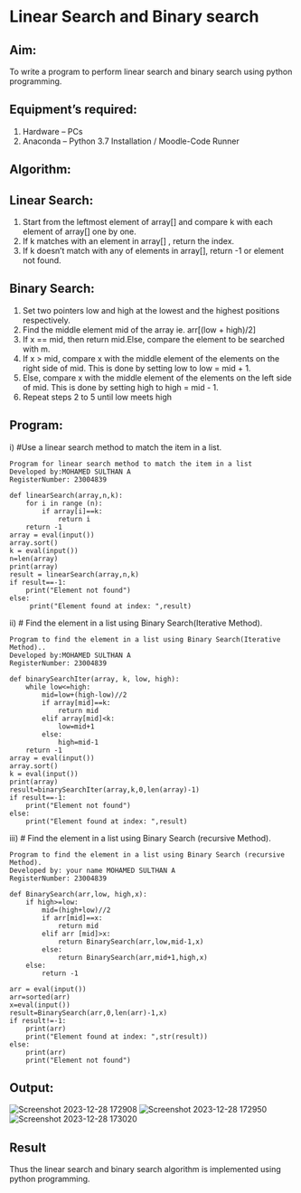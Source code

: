 # Linear Search and Binary search
## Aim:
To write a program to perform linear search and binary search using python programming.
## Equipment’s required:
1.	Hardware – PCs
2.	Anaconda – Python 3.7 Installation / Moodle-Code Runner
## Algorithm:
## Linear Search:
1.	Start from the leftmost element of array[] and compare k with each element of array[] one by one.
2.	If k matches with an element in array[] , return the index.
3.	If k doesn’t match with any of elements in array[], return -1 or element not found.
## Binary Search:
1.	Set two pointers low and high at the lowest and the highest positions respectively.
2.	Find the middle element mid of the array ie. arr[(low + high)/2]
3.	If x == mid, then return mid.Else, compare the element to be searched with m.
4.	If x > mid, compare x with the middle element of the elements on the right side of mid. This is done by setting low to low = mid + 1.
5.	Else, compare x with the middle element of the elements on the left side of mid. This is done by setting high to high = mid - 1.
6.	Repeat steps 2 to 5 until low meets high
## Program:
i)	#Use a linear search method to match the item in a list.
``` 
Program for linear search method to match the item in a list
Developed by:MOHAMED SULTHAN A
RegisterNumber: 23004839

def linearSearch(array,n,k):
    for i in range (n):
        if array[i]==k:
            return i
    return -1
array = eval(input())
array.sort()
k = eval(input())
n=len(array)
print(array)
result = linearSearch(array,n,k)
if result==-1:
    print("Element not found")
else:
     print("Element found at index: ",result)
```

ii)	# Find the element in a list using Binary Search(Iterative Method).
``` 
Program to find the element in a list using Binary Search(Iterative Method)..
Developed by:MOHAMED SULTHAN A
RegisterNumber: 23004839

def binarySearchIter(array, k, low, high):
    while low<=high:
        mid=low+(high-low)//2
        if array[mid]==k:
            return mid
        elif array[mid]<k:
            low=mid+1
        else:
            high=mid-1
    return -1
array = eval(input())
array.sort()
k = eval(input())
print(array)
result=binarySearchIter(array,k,0,len(array)-1)
if result==-1:
    print("Element not found")
else:
    print("Element found at index: ",result)
```

iii)	# Find the element in a list using Binary Search (recursive Method).
```
Program to find the element in a list using Binary Search (recursive Method).
Developed by: your name MOHAMED SULTHAN A
RegisterNumber: 23004839

def BinarySearch(arr,low, high,x):
    if high>=low:
        mid=(high+low)//2
        if arr[mid]==x:
            return mid
        elif arr [mid]>x:
            return BinarySearch(arr,low,mid-1,x)
        else:
            return BinarySearch(arr,mid+1,high,x)
    else:
        return -1
    
arr = eval(input())
arr=sorted(arr)
x=eval(input())
result=BinarySearch(arr,0,len(arr)-1,x)
if result!=-1:
    print(arr)
    print("Element found at index: ",str(result))
else:
    print(arr)
    print("Element not found")
```

## Output:
![Screenshot 2023-12-28 172908](https://github.com/Sulthan06042007/Search-Algorithm/assets/144980103/ac0354e1-6c72-4996-bca0-5b2c4946733f)
![Screenshot 2023-12-28 172950](https://github.com/Sulthan06042007/Search-Algorithm/assets/144980103/e339f4f3-aa7a-4873-aed7-0a202596d1f3)
![Screenshot 2023-12-28 173020](https://github.com/Sulthan06042007/Search-Algorithm/assets/144980103/6e72b569-bc22-4046-8dd1-84b3e5adb0bd)











## Result
Thus the linear search and binary search algorithm is implemented using python programming.
